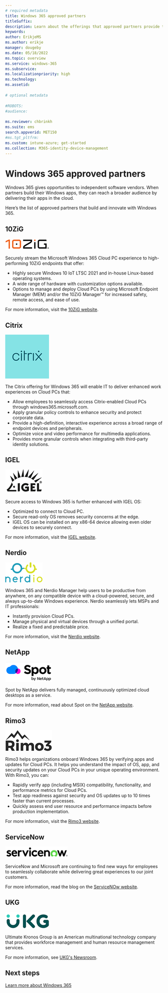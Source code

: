 ```yaml
---
# required metadata
title: Windows 365 approved partners
titleSuffix:
description: Learn about the offerings that approved partners provide to Windows 365.
keywords:
author: ErikjeMS  
ms.author: erikje
manager: dougeby
ms.date: 05/18/2022
ms.topic: overview
ms.service: windows-365
ms.subservice:
ms.localizationpriority: high
ms.technology:
ms.assetid: 

# optional metadata

#ROBOTS:
#audience:

ms.reviewer: chbrinkh
ms.suite: ems
search.appverid: MET150
#ms.tgt_pltfrm:
ms.custom: intune-azure; get-started
ms.collection: M365-identity-device-management
---
```


# Windows 365 approved partners

Windows 365 gives opportunities to independent software vendors. When partners build their Windows apps, they can reach a broader audience by delivering their apps in the cloud.

Here’s the list of approved partners that build and innovate with Windows 365.

## 10ZiG

![10ZiG image](./media/partners/10zig.png)

Securely stream the Microsoft Windows 365 Cloud PC experience to high-performing 10ZiG endpoints that offer:

- Highly secure Windows 10 IoT LTSC 2021 and in-house Linux-based operating systems.
- A wide range of hardware with customization options available.
- Options to manage and deploy Cloud PCs by using Microsoft Endpoint Manager (MEM) and/or the 10ZiG Manager™ for increased safety, remote access, and ease of use.

For more information, visit the [10ZiG website](https://www.10zig.com/resources/vdi-blog/microsoft-windows-365-cloud).

## Citrix

![Citrix image](./media/partners/citrix.png)

The Citrix offering for Windows 365 will enable IT to deliver enhanced work experiences on Cloud PCs that:

- Allow employees to seamlessly access Citrix-enabled Cloud PCs through windows365.microsoft.com.
- Apply granular policy controls to enhance security and protect corporate data.
- Provide a high-definition, interactive experience across a broad range of endpoint devices and peripherals.
- Optimize voice and video performance for multimedia applications.
- Provides more granular controls when integrating with third-party identity solutions.

## IGEL

![IGEL image](./media/partners/igel.png)

Secure access to Windows 365 is further enhanced with IGEL OS:

- Optimized to connect to Cloud PC.
- Secure read-only OS removes security concerns at the edge.
- IGEL OS can be installed on any x86-64 device allowing even older devices to securely connect.

For more information, visit the [IGEL website](https://www.igel.com/windows365/).

## Nerdio

![Nerdio image](./media/partners/nerdio.png)

Windows 365 and Nerdio Manager help users to be productive from anywhere, on any compatible device with a cloud-powered, secure, and always up-to-date Windows experience. Nerdio seamlessly lets MSPs and IT professionals:

- Instantly provision Cloud PCs.
- Manage physical and virtual devices through a unified portal.
- Realize a fixed and predictable price.

For more information, visit the [Nerdio website](https://getnerdio.com/windows-365/).

## NetApp

![Spot by NetApp image](./media/partners/spot.png)

Spot by NetApp delivers fully managed, continuously optimized cloud desktops as a service.

For more information, read about Spot on the [NetApp website](https://spot.io/products/spotpc/).

## Rimo3

![Rimo3 image](./media/partners/rimo3.png)

Rimo3 helps organizations onboard Windows 365 by verifying apps and updates for Cloud PCs. It helps you understand the impact of OS, app, and security updates on your Cloud PCs in your unique operating environment. With Rimo3, you can:

- Rapidly verify app (including MSIX) compatibility, functionality, and performance metrics for Cloud PCs.
- Test app readiness against security and OS updates up to 10 times faster than current processes.
- Quickly assess end user resource and performance impacts before production implementation.

For more information, visit the [Rimo3 website](https://www.rimo3.com/solution/application-modernization).

## ServiceNow

![ServiceNow image](./media/partners/servicenow.png)

ServiceNow and Microsoft are continuing to find new ways for employees to seamlessly collaborate while delivering great experiences to our joint customers.

For more information, read the blog on the [ServiceNOw website](https://blogs.servicenow.com/2021/microsoft-integration-optimizes-hybrid-work.html).

## UKG

![UKG image](./media/partners/ukg.png)

Ultimate Kronos Group is an American multinational technology company that provides workforce management and human resource management services.

For more information, see [UKG's Newsroom](https://www.ukg.com/about-us/newsroom/ukg-expands-strategic-collaboration-microsoft).

<!-- ########################## -->
## Next steps

[Learn more about Windows 365](overview.md)
